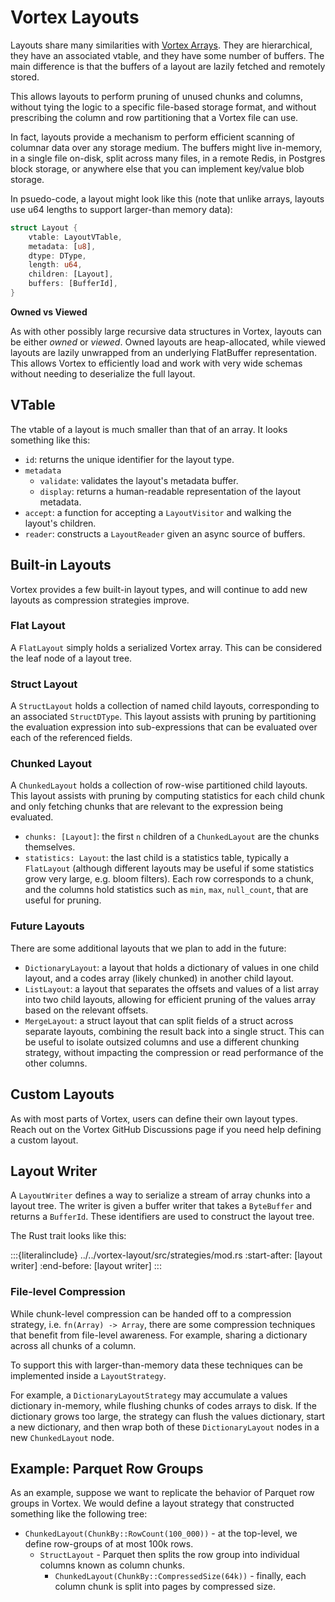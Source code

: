 # Vortex Layouts

Layouts share many similarities with [Vortex Arrays](/concepts/arrays). They are hierarchical, they have an associated
vtable, and they have some number of buffers. The main difference is that the buffers of a layout are lazily fetched
and remotely stored.

This allows layouts to perform pruning of unused chunks and columns, without tying the logic to a specific file-based
storage format, and without prescribing the column and row partitioning that a Vortex file can use.

In fact, layouts provide a mechanism to perform efficient scanning of columnar data over any storage medium.
The buffers might live in-memory, in a single file on-disk, split across many files, in a remote Redis, in Postgres
block storage, or anywhere else that you can implement key/value blob storage.

In psuedo-code, a layout might look like this (note that unlike arrays, layouts use u64 lengths to support larger-than
memory data):

```rust
struct Layout {
    vtable: LayoutVTable,
    metadata: [u8],
    dtype: DType,
    length: u64,
    children: [Layout],
    buffers: [BufferId],
}
```

**Owned vs Viewed**

As with other possibly large recursive data structures in Vortex, layouts can be either _owned_ or _viewed_.
Owned layouts are heap-allocated, while viewed layouts are lazily unwrapped from an underlying FlatBuffer
representation. This allows Vortex to efficiently load and work with very wide schemas without needing to deserialize
the full layout.

## VTable

The vtable of a layout is much smaller than that of an array. It looks something like this:

* `id`: returns the unique identifier for the layout type.
* `metadata`
    * `validate`: validates the layout's metadata buffer.
    * `display`: returns a human-readable representation of the layout metadata.
* `accept`: a function for accepting a `LayoutVisitor` and walking the layout's children.
* `reader`: constructs a `LayoutReader` given an async source of buffers.

## Built-in Layouts

Vortex provides a few built-in layout types, and will continue to add new layouts as compression strategies improve.

### Flat Layout

A `FlatLayout` simply holds a serialized Vortex array. This can be considered the leaf node of a layout tree.

### Struct Layout

A `StructLayout` holds a collection of named child layouts, corresponding to an associated `StructDType`. This layout
assists with pruning by partitioning the evaluation expression into sub-expressions that can be evaluated over each
of the referenced fields.

### Chunked Layout

A `ChunkedLayout` holds a collection of row-wise partitioned child layouts. This layout assists with pruning by
computing statistics for each child chunk and only fetching chunks that are relevant to the expression being
evaluated.

* `chunks: [Layout]`: the first `n` children of a `ChunkedLayout` are the chunks themselves.
* `statistics: Layout`: the last child is a statistics table, typically a `FlatLayout` (although different
  layouts may be useful if some statistics grow very large, e.g. bloom filters). Each row corresponds to a chunk, and
  the columns hold statistics such as `min`, `max`, `null_count`, that are useful for pruning.

### Future Layouts

There are some additional layouts that we plan to add in the future:

* `DictionaryLayout`: a layout that holds a dictionary of values in one child layout, and a codes array
  (likely chunked) in another child layout.
* `ListLayout`: a layout that separates the offsets and values of a list array into two child layouts, allowing
  for efficient pruning of the values array based on the relevant offsets.
* `MergeLayout`: a struct layout that can split fields of a struct across separate layouts, combining the result back
  into a single struct. This can be useful to isolate outsized columns and use a different chunking strategy, without
  impacting the compression or read performance of the other columns.

## Custom Layouts

As with most parts of Vortex, users can define their own layout types. Reach out on the Vortex GitHub Discussions
page if you need help defining a custom layout.

## Layout Writer

A `LayoutWriter` defines a way to serialize a stream of array chunks into a layout tree. The writer is given a
buffer writer that takes a `ByteBuffer` and returns a `BufferId`. These identifiers are used to construct the layout
tree.

The Rust trait looks like this:

:::{literalinclude} ../../vortex-layout/src/strategies/mod.rs
:start-after: [layout writer]
:end-before: [layout writer]
:::

### File-level Compression

While chunk-level compression can be handed off to a compression strategy, i.e. `fn(Array) -> Array`, there
are some compression techniques that benefit from file-level awareness. For example, sharing a dictionary across
all chunks of a column.

To support this with larger-than-memory data these techniques can be implemented inside a `LayoutStrategy`.

For example, a `DictionaryLayoutStrategy` may accumulate a values dictionary in-memory, while flushing chunks of
codes arrays to disk.
If the dictionary grows too large, the strategy can flush the values dictionary, start a new dictionary, and then
wrap both of these `DictionaryLayout` nodes in a new `ChunkedLayout` node.

## Example: Parquet Row Groups

As an example, suppose we want to replicate the behavior of Parquet row groups in Vortex. We would define a layout
strategy that constructed something like the following tree:

* `ChunkedLayout(ChunkBy::RowCount(100_000))` - at the top-level, we define row-groups of at most 100k rows.
    * `StructLayout` - Parquet then splits the row group into individual columns known as column chunks.
        * `ChunkedLayout(ChunkBy::CompressedSize(64k))` - finally, each column chunk is split into pages by compressed
          size.

